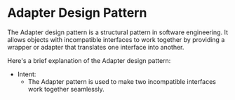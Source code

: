 # Adapter Design Pattern

The Adapter design pattern is a structural pattern in software engineering. It allows objects with incompatible interfaces to work together by providing a wrapper or adapter that translates one interface into another.

Here's a brief explanation of the Adapter design pattern:
- Intent:
  - The Adapter pattern is used to make two incompatible interfaces work together seamlessly.
